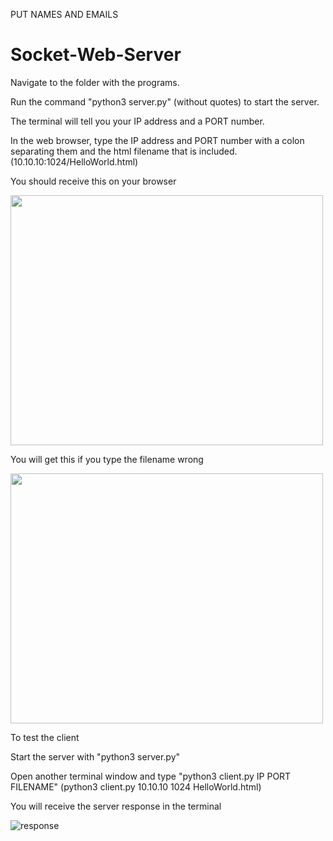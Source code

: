 PUT NAMES AND EMAILS
# Socket-Web-Server
Navigate to the folder with the programs.

Run the command "python3 server.py" (without quotes) to start the server.

The terminal will tell you your IP address and a PORT number.

In the web browser, type the IP address and PORT number with a colon separating them and the html filename that is included.
(10.10.10:1024/HelloWorld.html)

You should receive this on your browser

<img src="https://github.com/Arbalest007/Socket-Web-Server/assets/47013008/929f22c3-fbd9-472f-b1c2-cfee678c6064" width="500" height="400">

You will get this if you type the filename wrong

<img src="https://github.com/Arbalest007/Socket-Web-Server/assets/47013008/ebc142b5-cbff-451b-8ee9-58aa21d9820c" width="500" height="400">


To test the client

Start the server with "python3 server.py"

Open another terminal window and type "python3 client.py IP PORT FILENAME"
(python3 client.py 10.10.10 1024 HelloWorld.html)

You will receive the server response in the terminal

![response](https://github.com/Arbalest007/Socket-Web-Server/assets/47013008/b72415ef-9d93-4a22-8e4a-74eb859e204b)



